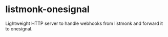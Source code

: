 # listmonk-onesignal
Lightweight HTTP server to handle webhooks from listmonk and forward it to onesignal.
